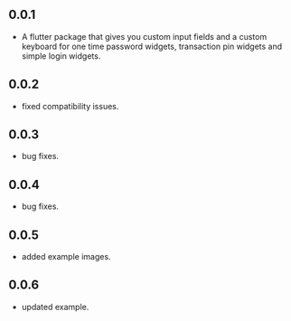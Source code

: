 ## 0.0.1

- A flutter package that gives you custom input fields and a custom keyboard for one time password widgets, transaction pin widgets and simple login widgets.

## 0.0.2

- fixed compatibility issues.

## 0.0.3

- bug fixes.

## 0.0.4

- bug fixes.

## 0.0.5

- added example images.

## 0.0.6

- updated example.
